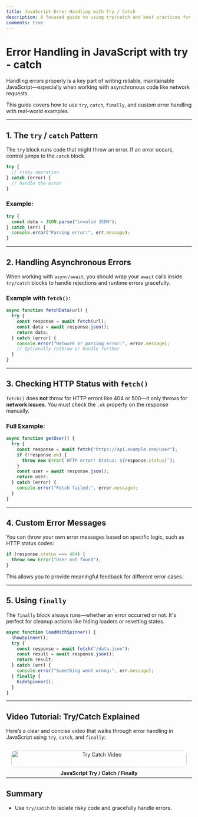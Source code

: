 ```yaml
---
title: JavaScript Error Handling with Try / Catch
description: A focused guide to using try/catch and best practices for error handling in modern JavaScript, especially with async/await.
comments: true
---
```


# Error Handling in JavaScript with try - catch

Handling errors properly is a key part of writing reliable, maintainable JavaScript—especially when working with asynchronous code like network requests.

This guide covers how to use `try`, `catch`, `finally`, and custom error handling with real-world examples.

---

## 1. The `try` / `catch` Pattern

The `try` block runs code that might throw an error. If an error occurs, control jumps to the `catch` block.

```js
try {
  // risky operation
} catch (error) {
  // handle the error
}
```

### Example:

```js
try {
  const data = JSON.parse("invalid JSON");
} catch (err) {
  console.error("Parsing error:", err.message);
}
```

---

## 2. Handling Asynchronous Errors

When working with `async/await`, you should wrap your `await` calls inside `try/catch` blocks to handle rejections and runtime errors gracefully.

### Example with `fetch()`:

```js
async function fetchData(url) {
  try {
    const response = await fetch(url);
    const data = await response.json();
    return data;
  } catch (error) {
    console.error("Network or parsing error:", error.message);
    // Optionally rethrow or handle further
  }
}
```

---

## 3. Checking HTTP Status with `fetch()`

`fetch()` does **not** throw for HTTP errors like 404 or 500—it only throws for **network issues**. You must check the `.ok` property on the response manually.

### Full Example:

```js
async function getUser() {
  try {
    const response = await fetch("https://api.example.com/user");
    if (!response.ok) {
      throw new Error(`HTTP error! Status: ${response.status}`);
    }
    const user = await response.json();
    return user;
  } catch (error) {
    console.error("Fetch failed:", error.message);
  }
}
```

---

## 4. Custom Error Messages

You can throw your own error messages based on specific logic, such as HTTP status codes:

```js
if (response.status === 404) {
  throw new Error("User not found");
}
```

This allows you to provide meaningful feedback for different error cases.

---

## 5. Using `finally`

The `finally` block always runs—whether an error occurred or not. It's perfect for cleanup actions like hiding loaders or resetting states.

```js
async function loadWithSpinner() {
  showSpinner();
  try {
    const response = await fetch("/data.json");
    const result = await response.json();
    return result;
  } catch (err) {
    console.error("Something went wrong:", err.message);
  } finally {
    hideSpinner();
  }
}
```

---

## Video Tutorial: Try/Catch Explained

Here’s a clear and concise video that walks through error handling in JavaScript using `try`, `catch`, and `finally`:

<div style="display: grid; grid-template-columns: repeat(auto-fit, minmax(250px, 1fr)); gap: 1rem;">
  <a href="https://www.youtube.com/watch?v=NwoAZF66_Go" target="_blank" style="text-align: center; display: block; padding: 1em; border-radius: 10px; text-decoration: none;">
    <img src="https://img.youtube.com/vi/NwoAZF66_Go/0.jpg" alt="Try Catch Video" style="width: 100%; border-radius: 10px;" />
    <strong style="display: block; margin-top: 0.5em;">JavaScript Try / Catch / Finally </strong>
  </a>
</div>

---

## Summary

- Use `try/catch` to isolate risky code and gracefully handle errors.
